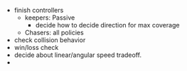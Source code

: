 - finish controllers
    - keepers: Passive
        - decide how to decide direction for max coverage
    - Chasers: all policies
- check collision behavior
- win/loss check
- decide about linear/angular speed tradeoff.
- 



